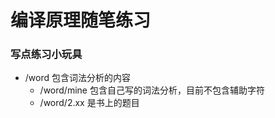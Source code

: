 # 编译原理随笔练习

### 写点练习小玩具

- /word 包含词法分析的内容
	- /word/mine 包含自己写的词法分析，目前不包含辅助字符
	- /word/2.xx 是书上的题目

